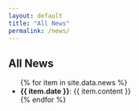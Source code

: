 ```yaml
---
layout: default
title: "All News"
permalink: /news/
---
```


<h2>All News</h2>
<ul>
{% for item in site.data.news %}
  <li><strong>{{ item.date }}</strong>: {{ item.content }}</li>
{% endfor %}
</ul>
